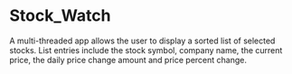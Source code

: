 # Stock_Watch
A multi-threaded app allows the user to display a sorted list of selected stocks. List entries include the stock symbol, company name, the current price, the daily price change amount and price percent change.
